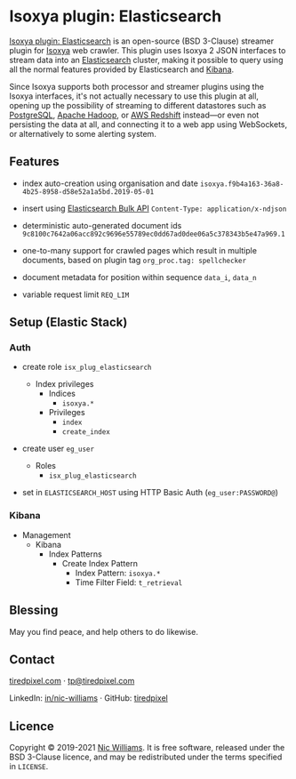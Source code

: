 # Isoxya plugin: Elasticsearch

[Isoxya plugin: Elasticsearch](https://github.com/isoxya/isoxya-plugin-elasticsearch) is an open-source (BSD 3-Clause) streamer plugin for [Isoxya](https://www.isoxya.com/) web crawler. This plugin uses Isoxya 2 JSON interfaces to stream data into an [Elasticsearch](https://www.elastic.co/elasticsearch/) cluster, making it possible to query using all the normal features provided by Elasticsearch and [Kibana](https://www.elastic.co/kibana).

Since Isoxya supports both processor and streamer plugins using the Isoxya interfaces, it's not actually necessary to use this plugin at all, opening up the possibility of streaming to different datastores such as [PostgreSQL](https://www.postgresql.org/), [Apache Hadoop](https://hadoop.apache.org/), or [AWS Redshift](https://aws.amazon.com/redshift/) instead—or even not persisting the data at all, and connecting it to a web app using WebSockets, or alternatively to some alerting system.


## Features

- index auto-creation using organisation and date
  `isoxya.f9b4a163-36a8-4b25-8958-d58e52a1a5bd.2019-05-01`

- insert using [Elasticsearch Bulk API](https://www.elastic.co/guide/en/elasticsearch/reference/current/docs-bulk.html)
  `Content-Type: application/x-ndjson`

- deterministic auto-generated document ids
  `9c8100c7642a06acc892c9696e55789ec0dd67ad0dee06a5c378343b5e47a969.1`

- one-to-many support for crawled pages which result in multiple documents, based on plugin tag
  `org_proc.tag: spellchecker`

- document metadata for position within sequence
  `data_i`, `data_n`

- variable request limit
  `REQ_LIM`


## Setup (Elastic Stack)

### Auth

- create role `isx_plug_elasticsearch`
  - Index privileges
    - Indices
      - `isoxya.*`
    - Privileges
      - `index`
      - `create_index`

- create user `eg_user`
  - Roles
    - `isx_plug_elasticsearch`

- set in `ELASTICSEARCH_HOST` using HTTP Basic Auth (`eg_user:PASSWORD@`)

### Kibana

- Management
  - Kibana
    - Index Patterns
      - Create Index Pattern
        - Index Pattern: `isoxya.*`
        - Time Filter Field: `t_retrieval`


## Blessing

May you find peace, and help others to do likewise.


## Contact

[tiredpixel.com](https://www.tiredpixel.com/) · [tp@tiredpixel.com](mailto:tp@tiredpixel.com)

LinkedIn: [in/nic-williams](https://www.linkedin.com/in/nic-williams/) · GitHub: [tiredpixel](https://github.com/tiredpixel)


## Licence

Copyright © 2019-2021 [Nic Williams](https://www.tiredpixel.com/). It is free software, released under the BSD 3-Clause licence, and may be redistributed under the terms specified in `LICENSE`.
